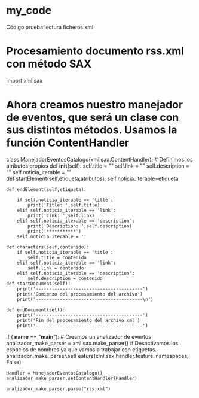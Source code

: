 # my_code
Código prueba lectura ficheros xml
# Procesamiento documento rss.xml con método SAX

import xml.sax

# Ahora creamos nuestro manejador de eventos, que será un clase con sus distintos métodos. Usamos la función ContentHandler

class ManejadorEventosCatalogo(xml.sax.ContentHandler):
    # Definimos los atributos propios
    def __init__(self):
        self.title = ""
        self.link = ""
        self.description = ""
        self.noticia_iterable = ""        
    def startElement(self,etiqueta,atributos):
        self.noticia_iterable=etiqueta
        
    def endElement(self,etiqueta):
        
        if self.noticia_iterable == 'title':
            print('Title: ',self.title)
        elif self.noticia_iterable == 'link':
            print('Link: ',self.link)    
        elif self.noticia_iterable == 'description':
            print('Description: ',self.description)
            print('***********')
        self.noticia_iterable = ''
        
    def characters(self,contenido):
        if self.noticia_iterable == 'title':
            self.title = contenido
        elif self.noticia_iterable == 'link':
            self.link = contenido
        elif self.noticia_iterable == 'description':
            self.description = contenido
    def startDocument(self):
        print('----------------------------------------')
        print('Comienzo del procesamiento del archivo')
        print('----------------------------------------\n')
        
    def endDocument(self):
        print('----------------------------------------')
        print('Fin del procesamiento del archivo xml')
        print('----------------------------------------')        
if ( __name__ == "__main__"):
    # Creamos un analizador de eventos
    analizador_make_parser = xml.sax.make_parser()
    # Desactivamos los espacios de nombres ya que vamos a trabajar con etiquetas.
    analizador_make_parser.setFeature(xml.sax.handler.feature_namespaces,
                                     False)

    Handler = ManejadorEventosCatalogo()
    analizador_make_parser.setContentHandler(Handler)
   
    analizador_make_parser.parse("rss.xml")   
